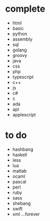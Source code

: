 # complete
- html
 - basic
 - python
 - assembly
 - sql
 - golang
 - groovy
 - java
 - css
 - php
 - typescript
 - c++
 - js
 - c#
 - c
 - ada
- apl
- applescript

 # to do

- hashbang
- haskell
- less
- lua
- matlab
- ocaml
- pascal
- perl
- ruby
- sass
- shebang
- swift
- xml
...forever